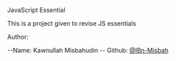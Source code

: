 JavaScript Essential 

This is a project given to revise JS essentials

Author:

--Name: Kawnullah Misbahudin 
-- Github: [@IBn-Misbah](https://github.com/IBn-MIsbah)